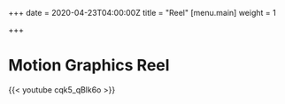 +++
date = 2020-04-23T04:00:00Z
title = "Reel"
[menu.main]
weight = 1

+++
# Motion Graphics Reel

{{< youtube cqk5_qBlk6o >}}
